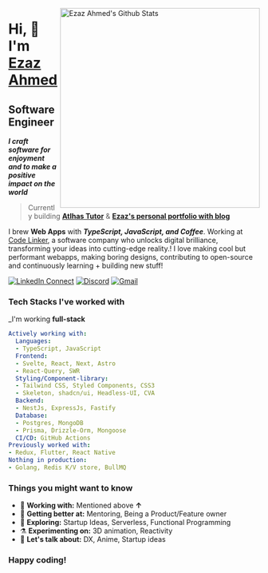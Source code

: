 
[<img align="right" width="400" src="https://github-readme-stats.vercel.app/api?username=ezaz-ahmed&&show_icons=true&theme=tokyonight&count_private=true" alt="Ezaz Ahmed's Github Stats"/>](https://github.com/ezaz-ahmed)

# Hi, 👋 I'm [**Ezaz Ahmed**](https://ezaz.dev)

## Software Engineer 

_**I craft software for enjoyment and to make a positive impact on the world**_

> Currently building [**Atlhas Tutor**](https://tutor.atlhas.com) & [**Ezaz's personal portfolio with blog**](https://ezaz.dev)

I brew **Web Apps** with **_TypeScript, JavaScript, and Coffee_**. Working at [Code Linker](https://codelinker.com), a software company who unlocks digital brilliance, transforming your ideas into cutting-edge reality.! 
I love making cool but performant webapps, making boring designs, contributing to open-source and continuously learning + building new stuff!

[![LinkedIn Connect](https://img.shields.io/badge/%20-Connect-black?color=222244&labelColor=000000&logo=linkedin&logoColor=f5f7fe)](https://www.linkedin.com/in/ezaz-ahmed-abdullah/)
[![Discord](https://img.shields.io/badge/%20-Connect-black?color=222244&labelColor=000000&logo=discord&logoColor=f5f7fe)](https://discord.com/users/gambit9980)
[![Gmail](https://img.shields.io/badge/%20-Send%20Mail-black?color=222244&labelColor=000000&logo=gmail&logoColor=f5f7fe)](mailto:ezaznahmed@gmail.com?subject=From%20GitHub&&body=Hi,%20there.%20Found%20you%20on%20GitHub!%20Let's%20talk%20about...)

### Tech Stacks I've worked with

_I'm working **full-stack**

```yaml
Actively working with:
  Languages:
  - TypeScript, JavaScript
  Frontend:
  - Svelte, React, Next, Astro
  - React-Query, SWR
  Styling/Component-library:
  - Tailwind CSS, Styled Components, CSS3
  - Skeleton, shadcn/ui, Headless-UI, CVA
  Backend:
  - NestJs, ExpressJs, Fastify
  Database:
  - Postgres, MongoDB
  - Prisma, Drizzle-Orm, Mongoose
  CI/CD: GitHub Actions
Previously worked with:
- Redux, Flutter, React Native
Nothing in production:
- Golang, Redis K/V store, BullMQ
```

### Things you might want to know

- 🔭 <b>Working with:</b> Mentioned above **↑**
- 🌱 <b>Getting better at:</b> Mentoring, Being a Product/Feature owner
- 🤔 <b>Exploring:</b> Startup Ideas, Serverless, Functional Programming
- ⚗️ <b>Experimenting on:</b> 3D animation, Reactivity
- 💬 <b>Let's talk about:</b> DX, Anime, Startup ideas


### Happy coding!
